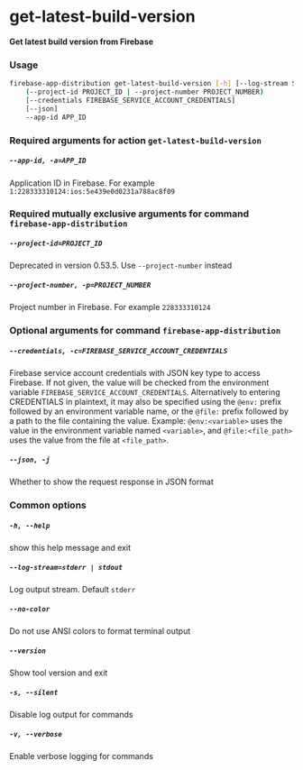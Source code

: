 
get-latest-build-version
========================


**Get latest build version from Firebase**
### Usage
```bash
firebase-app-distribution get-latest-build-version [-h] [--log-stream STREAM] [--no-color] [--version] [-s] [-v]
    (--project-id PROJECT_ID | --project-number PROJECT_NUMBER)
    [--credentials FIREBASE_SERVICE_ACCOUNT_CREDENTIALS]
    [--json]
    --app-id APP_ID
```
### Required arguments for action `get-latest-build-version`

##### `--app-id, -a=APP_ID`


Application ID in Firebase. For example `1:228333310124:ios:5e439e0d0231a788ac8f09`
### Required mutually exclusive arguments for command `firebase-app-distribution`

##### `--project-id=PROJECT_ID`


Deprecated in version 0.53.5. Use `--project-number` instead
##### `--project-number, -p=PROJECT_NUMBER`


Project number in Firebase. For example `228333310124`
### Optional arguments for command `firebase-app-distribution`

##### `--credentials, -c=FIREBASE_SERVICE_ACCOUNT_CREDENTIALS`


Firebase service account credentials with JSON key type to access Firebase. If not given, the value will be checked from the environment variable `FIREBASE_SERVICE_ACCOUNT_CREDENTIALS`. Alternatively to entering CREDENTIALS in plaintext, it may also be specified using the `@env:` prefix followed by an environment variable name, or the `@file:` prefix followed by a path to the file containing the value. Example: `@env:<variable>` uses the value in the environment variable named `<variable>`, and `@file:<file_path>` uses the value from the file at `<file_path>`.
##### `--json, -j`


Whether to show the request response in JSON format
### Common options

##### `-h, --help`


show this help message and exit
##### `--log-stream=stderr | stdout`


Log output stream. Default `stderr`
##### `--no-color`


Do not use ANSI colors to format terminal output
##### `--version`


Show tool version and exit
##### `-s, --silent`


Disable log output for commands
##### `-v, --verbose`


Enable verbose logging for commands
